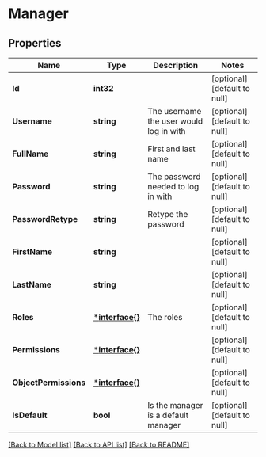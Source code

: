 # Manager

## Properties
Name | Type | Description | Notes
------------ | ------------- | ------------- | -------------
**Id** | **int32** |  | [optional] [default to null]
**Username** | **string** | The username the user would log in with | [optional] [default to null]
**FullName** | **string** | First and last name | [optional] [default to null]
**Password** | **string** | The password needed to log in with | [optional] [default to null]
**PasswordRetype** | **string** | Retype the password | [optional] [default to null]
**FirstName** | **string** |  | [optional] [default to null]
**LastName** | **string** |  | [optional] [default to null]
**Roles** | [***interface{}**](interface{}.md) | The roles | [optional] [default to null]
**Permissions** | [***interface{}**](interface{}.md) |  | [optional] [default to null]
**ObjectPermissions** | [***interface{}**](interface{}.md) |  | [optional] [default to null]
**IsDefault** | **bool** | Is the manager is a default manager | [optional] [default to null]

[[Back to Model list]](../README.md#documentation-for-models) [[Back to API list]](../README.md#documentation-for-api-endpoints) [[Back to README]](../README.md)


